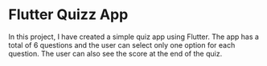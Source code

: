 # Flutter Quizz App

In this project, I have created a simple quiz app using Flutter. The app has a total of 6 questions and the user can select only one option for each question. The user can also see the score at the end of the quiz.
